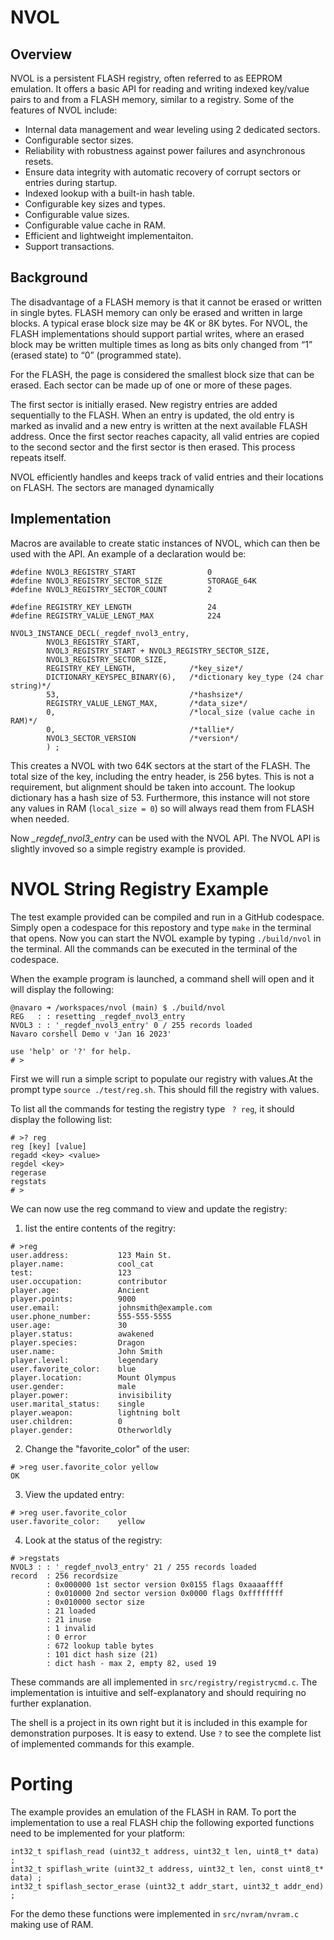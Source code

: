 # NVOL
## Overview
NVOL is a persistent FLASH registry, often referred to as EEPROM emulation. It offers a basic API for reading and writing indexed key/value pairs to and from a FLASH memory, similar to a registry. Some of the features of NVOL include:


- Internal data management and wear leveling using 2 dedicated sectors.
- Configurable sector sizes.
- Reliability with robustness against power failures and asynchronous resets.
- Ensure data integrity with automatic recovery of corrupt sectors or entries during startup.
- Indexed lookup with a built-in hash table.
- Configurable key sizes and types.
- Configurable value sizes.
- Configurable value cache in RAM.
- Efficient and lightweight implementaiton.
- Support transactions.


## Background
The disadvantage of a FLASH memory is that it cannot be erased or written in single bytes. FLASH memory can only be erased and written in large blocks. A typical erase
block size may be 4K or 8K bytes. For NVOL, the FLASH implementations should support partial writes, where an erased block may be written multiple times as long as bits only changed from “1” (erased state) to “0” (programmed state).

For the FLASH, the page is considered the smallest block size that can be erased. Each sector can be made up of one or more of these pages.

The first sector is initially erased. New registry entries are added sequentially to the FLASH. When an entry is updated, the old entry is marked as invalid and a new entry is written at the next available FLASH address. Once the first sector reaches capacity, all valid entries are copied to the second sector and the first sector is then erased. This process repeats itself.

NVOL efficiently handles and keeps track of valid entries and their locations on FLASH. The sectors are managed dynamically

## Implementation

Macros are available to create static instances of NVOL, which can then be used with the API. An example of a declaration would be:
```
#define NVOL3_REGISTRY_START                0
#define NVOL3_REGISTRY_SECTOR_SIZE          STORAGE_64K
#define NVOL3_REGISTRY_SECTOR_COUNT         2

#define REGISTRY_KEY_LENGTH                 24
#define REGISTRY_VALUE_LENGT_MAX            224

NVOL3_INSTANCE_DECL(_regdef_nvol3_entry,
        NVOL3_REGISTRY_START,
        NVOL3_REGISTRY_START + NVOL3_REGISTRY_SECTOR_SIZE,
        NVOL3_REGISTRY_SECTOR_SIZE,
        REGISTRY_KEY_LENGTH,            /*key_size*/
        DICTIONARY_KEYSPEC_BINARY(6),   /*dictionary key_type (24 char string)*/
        53,                             /*hashsize*/
        REGISTRY_VALUE_LENGT_MAX,       /*data_size*/
        0,                              /*local_size (value cache in RAM)*/
        0,                              /*tallie*/
        NVOL3_SECTOR_VERSION            /*version*/
        ) ;
```


This creates a NVOL with two 64K sectors at the start of the FLASH. The total size of the key, including the entry header, is 256 bytes. This is not a requirement, but alignment should be taken into account. The lookup dictionary has a hash size of 53. Furthermore, this instance will not store any values in RAM (```local_size = 0```) so will always read them from FLASH when needed.

Now *_regdef_nvol3_entry* can be used with the NVOL API. The NVOL API is slightly invoved so a simple registry example is provided.

# NVOL String Registry Example

The test example provided can be compiled and run in a GitHub codespace. Simply open a codespace for this repostory and type ```make``` in the terminal that opens. Now you can start the NVOL example by typing ```./build/nvol``` in the terminal. All the commands can be executed in the terminal of the codespace.

When the example program is launched, a command shell will open and it will display the following:
```
@navaro ➜ /workspaces/nvol (main) $ ./build/nvol 
REG   : : resetting _regdef_nvol3_entry
NVOL3 : : '_regdef_nvol3_entry' 0 / 255 records loaded
Navaro corshell Demo v 'Jan 16 2023'

use 'help' or '?' for help.
# >
```

First we will run a simple script to populate our registry with values.At the prompt type ```source ./test/reg.sh```. This should fill the registry with values.

To list all the commands for testing the registry type ``` ? reg```, it should display the following list:

```
# >? reg
reg [key] [value]
regadd <key> <value>
regdel <key>
regerase 
regstats 
# >
```

We can now use the reg command to view and update the registry:

1. list the entire contents of the regitry:
```
# >reg
user.address:           123 Main St.
player.name:            cool_cat
test:                   123
user.occupation:        contributor
player.age:             Ancient
player.points:          9000
user.email:             johnsmith@example.com
user.phone_number:      555-555-5555
user.age:               30
player.status:          awakened
player.species:         Dragon
user.name:              John Smith
player.level:           legendary
user.favorite_color:    blue
player.location:        Mount Olympus
user.gender:            male
player.power:           invisibility
user.marital_status:    single
player.weapon:          lightning bolt
user.children:          0
player.gender:          Otherworldly
```

2. Change the "favorite_color" of the user:
```
# >reg user.favorite_color yellow
OK
```

3. View the updated entry:
```
# >reg user.favorite_color
user.favorite_color:    yellow
```

4. Look at the status of the registry:
```
# >regstats
NVOL3 : : '_regdef_nvol3_entry' 21 / 255 records loaded
record  : 256 recordsize
        : 0x000000 1st sector version 0x0155 flags 0xaaaaffff
        : 0x010000 2nd sector version 0x0000 flags 0xffffffff
        : 0x010000 sector size
        : 21 loaded
        : 21 inuse
        : 1 invalid
        : 0 error
        : 672 lookup table bytes
        : 101 dict hash size (21)
        : dict hash - max 2, empty 82, used 19
```

These commands are all implemented in ```src/registry/registrycmd.c```. The implementation is intuitive and self-explanatory and should requiring no further explanation.

The shell is a project in its own right but it is included in this example for demonstration purposes. It is easy to extend. Use ```?``` to see the complete list of implemented commands for this example.

# Porting

The example provides an emulation of the FLASH in RAM. To port the implementation to use a real FLASH chip the following exported functions need to be implemented for your platform:

```
int32_t spiflash_read (uint32_t address, uint32_t len, uint8_t* data) ;
int32_t spiflash_write (uint32_t address, uint32_t len, const uint8_t* data) ;
int32_t spiflash_sector_erase (uint32_t addr_start, uint32_t addr_end) ;
```


For the demo these functions were implemented in ```src/nvram/nvram.c``` making use of RAM.
